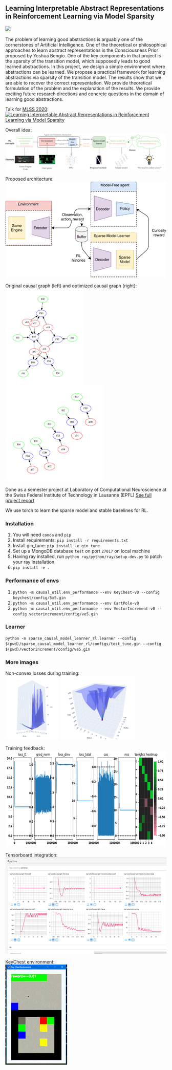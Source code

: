 ## Learning Interpretable Abstract Representations in Reinforcement Learning via Model Sparsity

<img src="https://api.travis-ci.com/sergeivolodin/causality-disentanglement-rl.svg?branch=master&status=started" />

The problem of learning good abstractions is arguably one of the cornerstones of Artificial Intelligence. One of the theoretical or philosophical approaches to learn abstract representations is the Consciousness Prior proposed by Yoshua Bengio. One of the key components in that project is the sparsity of the transition model, which supposedly leads to good learned abstractions. In this project, we design a simple environment where abstractions can be learned. We propose a practical framework for learning abstractions via sparsity of the transition model. The results show that we are able to recover the correct representation. We provide theoretical formulation of the problem and the explanation of the results. We provide exciting future research directions and concrete questions in the domain of learning good abstractions.

Talk for <a href="http://mlss.tuebingen.mpg.de/2020/">MLSS 2020</a>:<br />
[![Learning Interpretable Abstract Representations in Reinforcement Learning via Model Sparsity
](https://img.youtube.com/vi/4cO4XU15isQ/0.jpg)](https://www.youtube.com/watch?v=4cO4XU15isQ "Learning Interpretable Abstract Representations in Reinforcement Learning via Model Sparsity")

Overall idea:<br />
<img src="https://github.com/sergeivolodin/causality-disentanglement-rl/blob/master/images/CausalityConcepts.pdf.png" />

Proposed architecture:<br />
<img src="https://github.com/sergeivolodin/causality-disentanglement-rl/blob/master/images/CausalLearner.pdf.png" height="300" />

Original causal graph (left) and optimized causal graph (right):<br />
<img src="https://github.com/sergeivolodin/causality-disentanglement-rl/blob/master/images/graph_orig.pdf.png" height="300" />
<img src="https://github.com/sergeivolodin/causality-disentanglement-rl/blob/master/images/graph_sparse.pdf.png" height="300" />


Done as a semester project at Laboratory of Computational Neuroscience at the Swiss Federal Institute of Technology in Lausanne (EPFL)
<a href="https://www.overleaf.com/read/nqgjrjbcybrp">See full project report</a>

We use torch to learn the sparse model and stable baselines for RL.

### Installation
1. You will need `conda` and `pip`
2. Install requirements: `pip install -r requirements.txt`
3. Install gin_tune: `pip install -e gin_tune`
3. Set up a MongoDB database `test` on port `27017` on local machine
4. Having ray installed, run `python ray/python/ray/setup-dev.py` to patch your ray installation
4. `pip install -e .`

### Performance of envs
1. `python -m causal_util.env_performance --env KeyChest-v0 --config keychest/config/5x5.gin` 
2. `python -m causal_util.env_performance --env CartPole-v0`
3. `python -m causal_util.env_performance --env VectorIncrement-v0 --config vectorincrement/config/ve5.gin`

### Learner
`python -m sparse_causal_model_learner_rl.learner --config $(pwd)/sparse_causal_model_learner_rl/configs/test_tune.gin --config $(pwd)/vectorincrement/config/ve5.gin`

### More images

Non-convex losses during training:<br />
<img src="https://github.com/sergeivolodin/causality-disentanglement-rl/blob/master/images/descent_pca.pdf.png" height="200" />
<img src="https://github.com/sergeivolodin/causality-disentanglement-rl/blob/master/images/plot_nodata_synthetic.png" height="200" />

Training feedback:<br />
<img src="https://github.com/sergeivolodin/causality-disentanglement-rl/blob/master/images/sml.pdf.png" height="300" />

Tensorboard integration:<br />
<img src="https://github.com/sergeivolodin/causality-disentanglement-rl/blob/master/images/vectorincrement_tb.png" height="300" />

KeyChest environment:<br />
<img src="https://github.com/sergeivolodin/causality-disentanglement-rl/blob/master/images/keychest.gif" />
